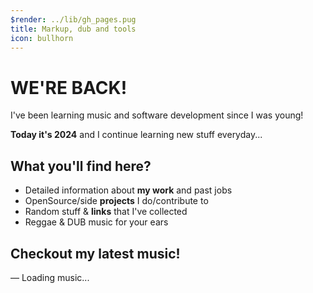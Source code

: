 ```yaml
---
$render: ../lib/gh_pages.pug
title: Markup, dub and tools
icon: bullhorn
---
```


# WE'RE BACK!

I've been learning music and software development since I was young!

**Today it's 2024** and I continue learning new stuff everyday...

## What you'll find here?

- Detailed information about **my work** and past jobs
- OpenSource/side **projects** I do/contribute to
- Random stuff &amp; **links** that I've collected
- Reggae &amp; DUB music for your ears

## Checkout my latest music!

<div id="soundcloud">
  <import from="player.js" />
  &mdash; Loading music...
</div>
